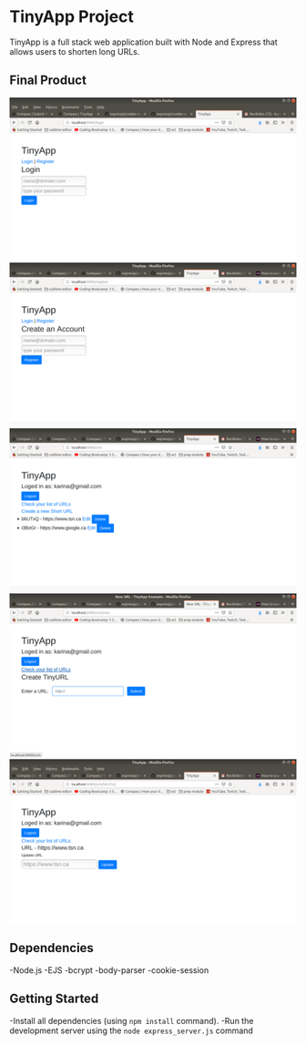 # TinyApp Project

TinyApp is a full stack web application built with Node and Express that allows users to shorten long URLs.

## Final Product
!["Screenshot of the login page"](https://github.com/karinalop/tinyApp/blob/master/docs/login-page.png)
![Screenshot of the register page""](https://github.com/karinalop/tinyApp/blob/master/docs/register-page.png)
!["Screenshot of the main page showing the urls created by an user"](https://github.com/karinalop/tinyApp/blob/master/docs/urls-page.png)
!["Screenshot of the page to create a new short url"](https://github.com/karinalop/tinyApp/blob/master/docs/create-url-page.png)
!["Screenshot of the update url page"](https://github.com/karinalop/tinyApp/blob/master/docs/update-url-page.png)


## Dependencies

-Node.js
-EJS
-bcrypt
-body-parser
-cookie-session

## Getting Started

-Install all dependencies (using `npm install` command).
-Run the development server using the `node express_server.js` command

